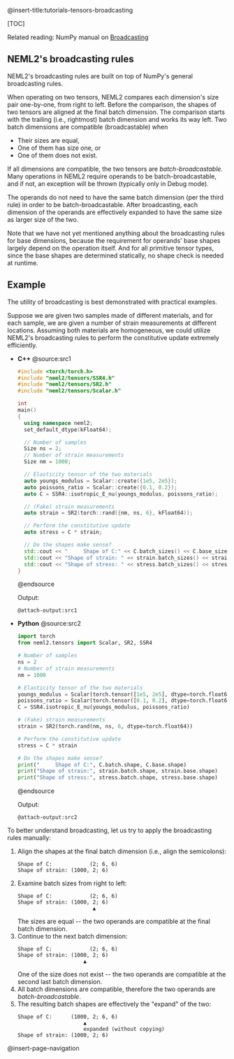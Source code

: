 @insert-title:tutorials-tensors-broadcasting

[TOC]

Related reading: NumPy manual on [Broadcasting](https://numpy.org/doc/stable/user/basics.broadcasting.html)

## NEML2's broadcasting rules

NEML2's broadcasting rules are built on top of NumPy's general broadcasting rules.

When operating on two tensors, NEML2 compares each dimension's size pair one-by-one, from right to left. Before the comparison, the shapes of two tensors are aligned at the final batch dimension. The comparison starts with the trailing (i.e., rightmost) batch dimension and works its way left. Two batch dimensions are compatible (broadcastable) when
- Their sizes are equal,
- One of them has size one, or
- One of them does not exist.

If all dimensions are compatible, the two tensors are *batch-broadcastable*. Many operations in NEML2 require operands to be batch-broadcastable, and if not, an exception will be thrown (typically only in Debug mode).

The operands do not need to have the same batch dimension (per the third rule) in order to be batch-broadcastable. After broadcasting, each dimension of the operands are effectively expanded to have the same size as larger size of the two.

Note that we have not yet mentioned anything about the broadcasting rules for base dimensions, because the requirement for operands' base shapes largely depend on the operation itself. And for all primitive tensor types, since the base shapes are determined statically, no shape check is needed at runtime.

## Example

The utility of broadcasting is best demonstrated with practical examples.

Suppose we are given two samples made of different materials, and for each sample, we are given a number of strain measurements at different locations. Assuming both materials are homogeneous, we could utilize NEML2's broadcasting rules to perform the constitutive update extremely efficiently.

<div class="tabbed">

- <b class="tab-title">C++</b>
  @source:src1
  ```cpp
  #include <torch/torch.h>
  #include "neml2/tensors/SSR4.h"
  #include "neml2/tensors/SR2.h"
  #include "neml2/tensors/Scalar.h"

  int
  main()
  {
    using namespace neml2;
    set_default_dtype(kFloat64);

    // Number of samples
    Size ns = 2;
    // Number of strain measurements
    Size nm = 1000;

    // Elasticity tensor of the two materials
    auto youngs_modulus = Scalar::create({1e5, 2e5});
    auto poissons_ratio = Scalar::create({0.1, 0.2});
    auto C = SSR4::isotropic_E_nu(youngs_modulus, poissons_ratio);

    // (Fake) strain measurements
    auto strain = SR2(torch::rand({nm, ns, 6}, kFloat64));

    // Perform the constitutive update
    auto stress = C * strain;

    // Do the shapes make sense?
    std::cout << "     Shape of C:" << C.batch_sizes() << C.base_sizes() << std::endl;
    std::cout << "Shape of strain: " << strain.batch_sizes() << strain.base_sizes() << std::endl;
    std::cout << "Shape of stress: " << stress.batch_sizes() << stress.base_sizes() << std::endl;
  }
  ```
  @endsource

  Output:
  ```
  @attach-output:src1
  ```
- <b class="tab-title">Python</b>
  @source:src2
  ```python
  import torch
  from neml2.tensors import Scalar, SR2, SSR4

  # Number of samples
  ns = 2
  # Number of strain measurements
  nm = 1000

  # Elasticity tensor of the two materials
  youngs_modulus = Scalar(torch.tensor([1e5, 2e5], dtype=torch.float64))
  poissons_ratio = Scalar(torch.tensor([0.1, 0.2], dtype=torch.float64))
  C = SSR4.isotropic_E_nu(youngs_modulus, poissons_ratio)

  # (Fake) strain measurements
  strain = SR2(torch.rand(nm, ns, 6, dtype=torch.float64))

  # Perform the constitutive update
  stress = C * strain

  # Do the shapes make sense?
  print("     Shape of C:", C.batch.shape, C.base.shape)
  print("Shape of strain:", strain.batch.shape, strain.base.shape)
  print("Shape of stress:", stress.batch.shape, stress.base.shape)
  ```
  @endsource

  Output:
  ```
  @attach-output:src2
  ```

</div>

To better understand broadcasting, let us try to apply the broadcasting rules manually:
1. Align the shapes at the final batch dimension (i.e., align the semicolons):
   ```
   Shape of C:            (2; 6, 6)
   Shape of strain: (1000, 2; 6)
   ```
2. Examine batch sizes from right to left:
   ```
   Shape of C:            (2; 6, 6)
   Shape of strain: (1000, 2; 6)
                           ▲
   ```
   The sizes are equal -- the two operands are compatible at the final batch dimension.
3. Continue to the next batch dimension:
   ```
   Shape of C:            (2; 6, 6)
   Shape of strain: (1000, 2; 6)
                        ▲
   ```
   One of the size does not exist -- the two operands are compatible at the second last batch dimension.
4. All batch dimensions are compatible, therefore the two operands are *batch-broadcastable*.
5. The resulting batch shapes are effectively the "expand" of the two:
   ```
   Shape of C:      (1000, 2; 6, 6)
                        ▲
                        expanded (without copying)
   Shape of strain: (1000, 2; 6)
   ```

@insert-page-navigation

